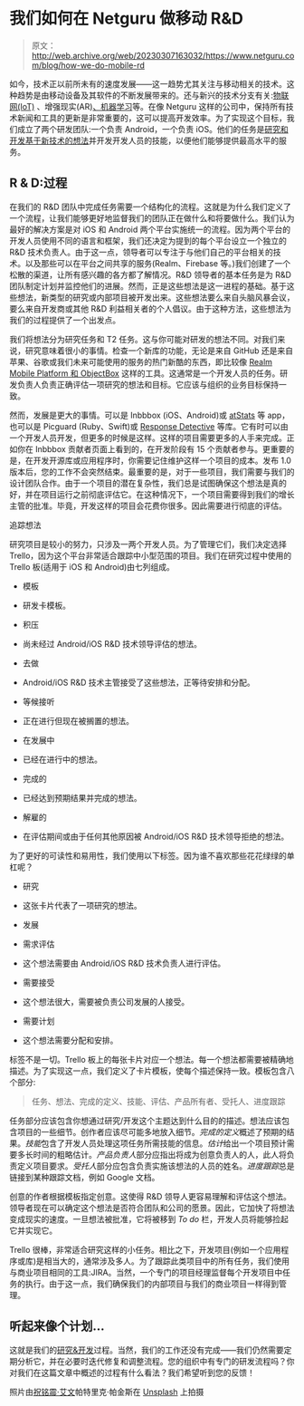 # 我们如何在 Netguru 做移动 R&D

> 原文：<http://web.archive.org/web/20230307163032/https://www.netguru.com/blog/how-we-do-mobile-rd>

 如今，技术正以前所未有的速度发展——这一趋势尤其关注与移动相关的技术。这种趋势是由移动设备及其软件的不断发展带来的。还与新兴的技术分支有关:[物联网(IoT)](/web/20221007161935/https://www.netguru.com/services/iot-analytics) 、增强现实(AR)[、机器学习](/web/20221007161935/https://www.netguru.com/services/machine-learning)等。在像 Netguru 这样的公司中，保持所有技术新闻和工具的更新是非常重要的，这可以提高开发效率。为了实现这个目标，我们成立了两个研发团队:一个负责 Android，一个负责 iOS。他们的任务是[研究和开发基于新技术的想法](/web/20221007161935/https://www.netguru.com/services/research-and-development)并开发开发人员的技能，以便他们能够提供最高水平的服务。

## R & D:过程

在我们的 R&D 团队中完成任务需要一个结构化的流程。这就是为什么我们定义了一个流程，让我们能够更好地监督我们的团队正在做什么和将要做什么。我们认为最好的解决方案是对 iOS 和 Android 两个平台实施统一的流程。因为两个平台的开发人员使用不同的语言和框架，我们还决定为提到的每个平台设立一个独立的 R&D 技术负责人。由于这一点，领导者可以专注于与他们自己的平台相关的技术。以及那些可以在平台之间共享的服务(Realm、Firebase 等。)我们创建了一个松散的渠道，让所有感兴趣的各方都了解情况。R&D 领导者的基本任务是为 R&D 团队制定计划并监控他们的进展。然而，正是这些想法是这一进程的基础。基于这些想法，新类型的研究或内部项目被开发出来。这些想法要么来自头脑风暴会议，要么来自开发商或其他 R&D 利益相关者的个人倡议。由于这种方法，这些想法为我们的过程提供了一个出发点。

我们将想法分为研究任务和 T2 任务。这与你可能对研发的想法不同。对我们来说，研究意味着很小的事情。检查一个新库的功能，无论是来自 GitHub 还是来自苹果、谷歌或我们未来可能使用的服务的热门新酷的东西，即比较像 [Realm Mobile Platform 和 ObjectBox](/web/20221007161935/https://www.netguru.com/blog/realm-vs-objectbox-comparison) 这样的工具。这通常是一个开发人员的任务。研发负责人负责正确评估一项研究的想法和目标。它应该与组织的业务目标保持一致。

然而，发展是更大的事情。可以是 Inbbbox (iOS、Android)或 [atStats](http://web.archive.org/web/20221007161935/https://github.com/netguru/slack-social-android) 等 app，也可以是 Picguard (Ruby、Swift)或 [Response Detective](http://web.archive.org/web/20221007161935/https://github.com/netguru/ResponseDetective) 等库。它有时可以由一个开发人员开发，但更多的时候是这样。这样的项目需要更多的人手来完成。正如你在 Inbbbox 贡献者页面上看到的，在开发阶段有 15 个贡献者参与。更重要的是，在开发开源库或应用程序时，你需要记住维护这样一个项目的成本。发布 1.0 版本后，您的工作不会突然结束。最重要的是，对于一些项目，我们需要与我们的设计团队合作。由于一个项目的潜在复杂性，我们总是试图确保这个想法是真的好，并在项目运行之前彻底评估它。在这种情况下，一个项目需要得到我们的增长主管的批准。毕竟，开发这样的项目会花费你很多。因此需要进行彻底的评估。

追踪想法

研究项目是较小的努力，只涉及一两个开发人员。为了管理它们，我们决定选择 Trello，因为这个平台非常适合跟踪中小型范围的项目。我们在研究过程中使用的 Trello 板(适用于 iOS 和 Android)由七列组成。

*   模板

*   研发卡模板。

*   积压

*   尚未经过 Android/iOS R&D 技术领导评估的想法。

*   去做

*   Android/iOS R&D 技术主管接受了这些想法，正等待安排和分配。

*   等候接听

*   正在进行但现在被搁置的想法。

*   在发展中

*   已经在进行中的想法。

*   完成的

*   已经达到预期结果并完成的想法。

*   解雇的

*   在评估期间或由于任何其他原因被 Android/iOS R&D 技术领导拒绝的想法。

为了更好的可读性和易用性，我们使用以下标签。因为谁不喜欢那些花花绿绿的单杠呢？

*   研究

*   这张卡片代表了一项研究的想法。

*   发展
*   需求评估

*   这个想法需要由 Android/iOS R&D 技术负责人进行评估。

*   需要接受

*   这个想法很大，需要被负责公司发展的人接受。

*   需要计划

*   这个想法需要分配和安排。

标签不是一切。Trello 板上的每张卡片对应一个想法。每一个想法都需要被精确地描述。为了实现这一点，我们定义了卡片模板，使每个描述保持一致。模板包含八个部分:

> 任务、想法、完成的定义、技能、评估、产品所有者、受托人、进度跟踪

任务部分应该包含你想通过研究/开发这个主题达到什么目的的描述。想法应该包含项目的一些细节。创作者应该尽可能多地放入细节。*完成的定义*概述了预期的结果。*技能*包含了开发人员处理这项任务所需技能的信息。*估计*给出一个项目预计需要多长时间的粗略估计。*产品负责人*部分应指出将成为创意负责人的人，此人将负责定义项目要求。*受托人*部分应包含负责实施该想法的人员的姓名。*进度跟踪*总是链接到某种跟踪文档，例如 Google 文档。

创意的作者根据模板指定创意。这使得 R&D 领导人更容易理解和评估这个想法。领导者现在可以确定这个想法是否符合团队和公司的愿景。因此，它加快了将想法变成现实的速度。一旦想法被批准，它将被移到 *To do* 栏，开发人员将能够捡起它并实现它。

Trello 很棒，非常适合研究这样的小任务。相比之下，开发项目(例如一个应用程序或库)是相当大的，通常涉及多人。为了跟踪此类项目中的所有任务，我们使用与商业项目相同的工具:JIRA。当然，一个专门的项目经理监督每个开发项目中任务的执行。由于这一点，我们确保我们的内部项目与我们的商业项目一样得到管理。

## 听起来像个计划...

这就是我们的[研究&开发](/web/20221007161935/https://www.netguru.com/featured/lunching-flutter-app)过程。当然，我们的工作还没有完成——我们仍然需要定期分析它，并在必要时迭代修复和调整流程。您的组织中有专门的研发流程吗？你对我们在这篇文章中概述的过程有什么看法？我们希望听到您的反馈！

照片由[祝铭震·艾文](http://web.archive.org/web/20221007161935/https://unsplash.com/@firmbee)帕特里克·帕金斯在 [Unsplash](http://web.archive.org/web/20221007161935/https://unsplash.com/) 上拍摄